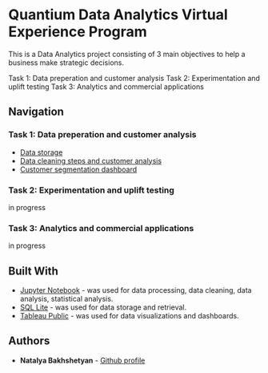 # Quantium Data Analytics Virtual Experience Program

This is a Data Analytics project consisting of 3 main objectives to help a business make strategic decisions.

Task 1: Data preperation and customer analysis
Task 2: Experimentation and uplift testing
Task 3: Analytics and commercial applications

## Navigation

### Task 1: Data preperation and customer analysis

* [Data storage](https://github.com/natalyabakhshetyan/quantium_data_analysis/blob/master/quantium_data.sqlite)
* [Data cleaning steps and customer analysis](https://github.com/natalyabakhshetyan/quantium_data_analysis/blob/master/analysis.ipynb)
* [Customer segmentation dashboard](https://public.tableau.com/profile/natalya6760#!/vizhome/ChipSalesCustomerSegmentation/ChipSalesCustomerSegmenation) 

### Task 2: Experimentation and uplift testing

in progress

### Task 3: Analytics and commercial applications

in progress

## Built With

* [Jupyter Notebook](https://jupyter.org/) - was used for data processing, data cleaning, data analysis, statistical analysis.
* [SQL Lite](https://www.sqlite.org/index.html) - was used for data storage and retrieval.
* [Tableau Public](https://public.tableau.com/en-us/s/) - was used for data visualizations and dashboards.

## Authors

* **Natalya Bakhshetyan** - [Github profile](https://github.com/natalyabakhshetyan)

